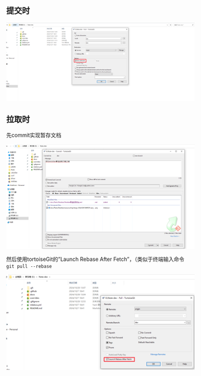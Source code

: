 ## 提交时

![image-20241026130655251](resource/img/image-20241026130655251.png)

## 拉取时

先commit实现暂存文档

![image-20241026130740032](resource/img/image-20241026130740032.png)

然后使用tortoiseGit的”Launch Rebase After Fetch”，（类似于终端输入命令`git pull --rebase`

![image-20241026130852981](resource/img/image-20241026130852981.png)
